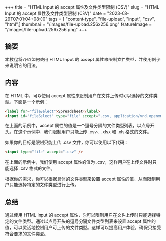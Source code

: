 +++
title = "HTML Input 的 accept 属性及文件类型限制 (CSV)"
slug = "HTML Input 的 accept 属性及文件类型限制 (CSV)"
date = "2023-08-29T07:01:04+08:00"
tags = [ "content-type", "file-upload", "input", "csv", "html",]
thumbnail = "/images/file-upload.256x256.png"
featureImage = "/images/file-upload.256x256.png"
+++


## 摘要

本教程将介绍如何使用 HTML Input 的 accept 属性来限制文件类型，并使用例子来说明它的用法。

## 内容

在 HTML 中，可以使用 accept 属性来限制用户在文件上传时可以选择的文件类型。下面是一个示例：

```html
<label for="fileSelect">Spreadsheet</label>
<input id="fileSelect" type="file" accept=".csv, application/vnd.openxmlformats-officedocument.spreadsheetml.sheet, application/vnd.ms-excel" />
```

在上面的示例中，accept 属性的值是一个逗号分隔的文件类型列表，以点号开头。在这个示例中，我们限制用户只能上传 .csv、.xlsx 和 .xls 格式的文件。

如果你的目标是限制只能上传 .csv 文件，你可以使用以下代码：

```html
<input type="file" accept=".csv" />
```

在上面的示例中，我们使用 accept 属性的值为 .csv，这样用户在上传文件时只能选择 .csv 格式的文件。

根据你的需求，你可以根据具体的文件类型来设置 accept 属性的值，从而限制用户只能选择特定的文件类型进行上传。

## 总结

通过使用 HTML Input 的 accept 属性，你可以限制用户在文件上传时只能选择特定的文件类型。通过以点号开头的逗号分隔文件类型列表来设置 accept 属性的值，可以灵活地控制用户可上传的文件类型。这样可以提高用户体验，确保只接受符合要求的文件类型。


